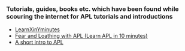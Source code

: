 ### Tutorials, guides, books etc. which have been found while scouring the internet for APL tutorials and introductions

* [LearnXinYminutes](https://github.com/nooodl/learnxinyminutes-docs/blob/master/apl.apl)
* [Fear and Loathing with APL (Learn APL in 10 minutes)](https://theburningmonk.com/2015/06/fear-and-loathing-with-apl/)
* [A short intro to APL](https://www.whoishostingthis.com/resources/apl/)
